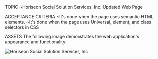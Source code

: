 TOPIC
~Horiseon Social Solution Services, Inc. Updated Web Page

ACCEPTANCE CRITERIA
~It's done when the page uses semantic HTML elements.
~It's done when the page uses Universal, element, and class selectors in CSS

ASSETS
The following image demonstrates the web application's appearance and functionality:


![Horiseon Social Solution Services, Inc](https://user-images.githubusercontent.com/106224015/174425229-88962a7c-d353-4e86-ac77-10a015963398.jpeg)
